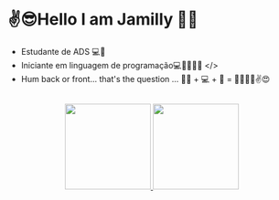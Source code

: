 # ✌️😎Hello I am Jamilly 👩🏾
- Estudante de ADS  💻🧠
- Iniciante em linguagem de programação💻🧠👩🏾‍💻 </> 
- Hum back or front... that's the question ... 👩🏾 + 💻 + 🧠 = 👩🏾‍💻😉✌️😍

##
<div align="center">
  <a href="https://github.com/cavalcante009">
  <img height="150em" src="https://github-readme-stats.vercel.app/api?username=cavalcante009&show_icons=true&theme=dracula&include_all_commits=true&count_private=true"/>
  <img height="150em" src="https://github-readme-stats.vercel.app/api/top-langs/?username=cavalcante009&layout=compact&langs_count=7&theme=dracula"/>
</div>
